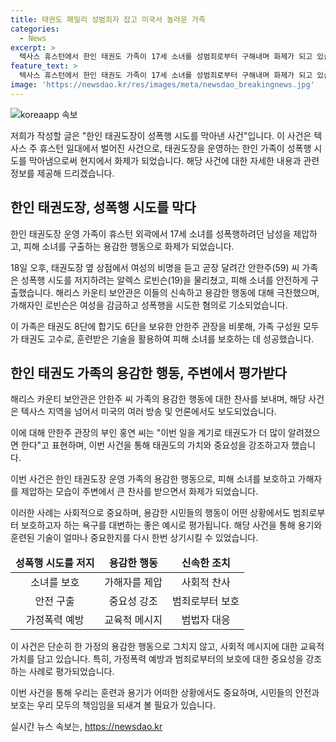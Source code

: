 ```yaml
---
title: 태권도 패밀리 성범죄자 잡고 미국서 놀라운 가족
categories:
  - News
excerpt: >
  텍사스 휴스턴에서 한인 태권도 가족이 17세 소녀를 성범죄로부터 구해내며 화제가 되고 있습니다. 안한주 관장과 가족은 피해자를 보호하기 위해 용감하게 행동한 것으로 알려져 있으며, 히어로로 칭송받고 있습니다. 태권도 가족은 현장에서 가해자를 제압하고 피해 소녀를 구조했으며, 이에 보안관도 감사의 인사를 전했습니다. 이 사건은 여러 방송사 및 신문에서 보도되며, 가해자는 기소됐습니다. 안한주 관장과 가족은 모두 태권도 고수로, 이번 일을 계기로 태권도의 중요성을 더욱 알리는 계기로 삼고 있습니다.
feature_text: >
  텍사스 휴스턴에서 한인 태권도 가족이 17세 소녀를 성범죄로부터 구해내며 화제가 되고 있습니다. 안한주 관장과 가족은 피해자를 보호하기 위해 용감하게 행동한 것으로 알려져 있으며, 히어로로 칭송받고 있습니다. 태권도 가족은 현장에서 가해자를 제압하고 피해 소녀를 구조했으며, 이에 보안관도 감사의 인사를 전했습니다. 이 사건은 여러 방송사 및 신문에서 보도되며, 가해자는 기소됐습니다. 안한주 관장과 가족은 모두 태권도 고수로, 이번 일을 계기로 태권도의 중요성을 더욱 알리는 계기로 삼고 있습니다.
image: 'https://newsdao.kr/res/images/meta/newsdao_breakingnews.jpg'
---
```


<p><img src="https://newsdao.kr/res/images/meta/newsdao_breakingnews.jpg" alt="koreaapp 속보" /></p>

<p>저희가 작성할 글은 "한인 태권도장이 성폭행 시도를 막아낸 사건"입니다. 이 사건은 텍사스 주 휴스턴 일대에서 벌어진 사건으로, 태권도장을 운영하는 한인 가족이 성폭행 시도를 막아냄으로써 현지에서 화제가 되었습니다. 해당 사건에 대한 자세한 내용과 관련 정보를 제공해 드리겠습니다. </p>

<h2 data-ke-size="size26">한인 태권도장, 성폭행 시도를 막다</h2>

<p>한인 태권도장 운영 가족이 휴스턴 외곽에서 17세 소녀를 성폭행하려던 남성을 제압하고, 피해 소녀를 구출하는 용감한 행동으로 화제가 되었습니다. </p>

<p data-ke-size="size16">18일 오후, 태권도장 옆 상점에서 여성의 비명을 듣고 곧장 달려간 안한주(59) 씨 가족은 성폭행 시도를 저지하려는 알렉스 로빈슨(19)을 물리쳤고, 피해 소녀를 안전하게 구출했습니다. 해리스 카운티 보안관은 이들의 신속하고 용감한 행동에 대해 극찬했으며, 가해자인 로빈슨은 여성을 감금하고 성폭행을 시도한 혐의로 기소되었습니다.</p>

<p>이 가족은 태권도 8단에 합기도 6단을 보유한 안한주 관장을 비롯해, 가족 구성원 모두가 태권도 고수로, 훈련받은 기술을 활용하여 피해 소녀를 보호하는 데 성공했습니다.</p>

<h2 data-ke-size="size26">한인 태권도 가족의 용감한 행동, 주변에서 평가받다</h2>

<p>해리스 카운티 보안관은 안한주 씨 가족의 용감한 행동에 대한 찬사를 보내며, 해당 사건은 텍사스 지역을 넘어서 미국의 여러 방송 및 언론에서도 보도되었습니다. </p>

<p data-ke-size="size16">이에 대해 안한주 관장의 부인 홍연 씨는 "이번 일을 계기로 태권도가 더 많이 알려졌으면 한다"고 표현하며, 이번 사건을 통해 태권도의 가치와 중요성을 강조하고자 했습니다.</p>

<p>이번 사건은 한인 태권도장 운영 가족의 용감한 행동으로, 피해 소녀를 보호하고 가해자를 제압하는 모습이 주변에서 큰 찬사를 받으면서 화제가 되었습니다. </p>

<p>이러한 사례는 사회적으로 중요하며, 용감한 시민들의 행동이 어떤 상황에서도 범죄로부터 보호하고자 하는 욕구를 대변하는 좋은 예시로 평가됩니다. 해당 사건을 통해 용기와 훈련된 기술이 얼마나 중요한지를 다시 한번 상기시킬 수 있었습니다. </p>

<table>
<thead>
<tr>
<td style="text-align: center; height: 17px;"><b>성폭행 시도를 저지</b></td>
<td style="text-align: center; height: 17px;"><b>용감한 행동</b></td>
<td style="text-align: center; height: 17px;"><b>신속한 조치</b></td>
</tr>
</thead>
<tbody>
<tr>
<td style="text-align: center;">소녀를 보호</td>
<td style="text-align: center;">가해자를 제압</td>
<td style="text-align: center;">사회적 찬사</td>
</tr>
<tr>
<td style="text-align: center;">안전 구출</td>
<td style="text-align: center;">중요성 강조</td>
<td style="text-align: center;">범죄로부터 보호</td>
</tr>
<tr>
<td style="text-align: center;">가정폭력 예방</td>
<td style="text-align: center;">교육적 메시지</td>
<td style="text-align: center;">범법자 대응</td>
</tr>
</tbody>
</table>

<p>이 사건은 단순히 한 가정의 용감한 행동으로 그치지 않고, 사회적 메시지에 대한 교육적 가치를 담고 있습니다. 특히, 가정폭력 예방과 범죄로부터의 보호에 대한 중요성을 강조하는 사례로 평가되었습니다. </p>

<p>이번 사건을 통해 우리는 훈련과 용기가 어떠한 상황에서도 중요하며, 시민들의 안전과 보호는 우리 모두의 책임임을 되새겨 볼 필요가 있습니다.</p>
실시간 뉴스 속보는, <a href="https://newsdao.kr" rel="dofollow">https://newsdao.kr</a>


